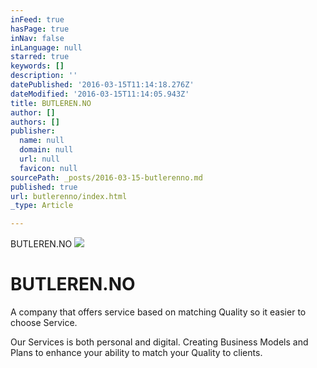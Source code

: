 ```yaml
---
inFeed: true
hasPage: true
inNav: false
inLanguage: null
starred: true
keywords: []
description: ''
datePublished: '2016-03-15T11:14:18.276Z'
dateModified: '2016-03-15T11:14:05.943Z'
title: BUTLEREN.NO
author: []
authors: []
publisher:
  name: null
  domain: null
  url: null
  favicon: null
sourcePath: _posts/2016-03-15-butlerenno.md
published: true
url: butlerenno/index.html
_type: Article

---
```

BUTLEREN.NO
![](https://s3-us-west-2.amazonaws.com/the-grid-img/p/7c74a9817ed7998ed0e4e287d5cf14ea511f6c6f.jpg)

# BUTLEREN.NO

A company that offers service based on matching Quality so it easier to choose Service.

Our Services is both personal and digital. Creating Business Models and Plans to enhance your ability to match your Quality to clients.